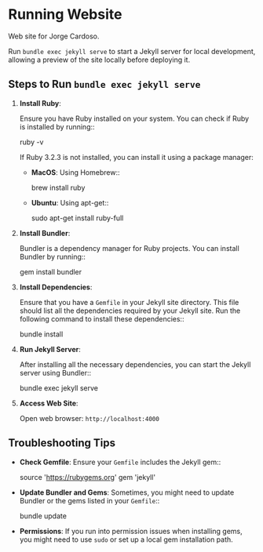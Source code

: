 Running Website
===============

Web site for Jorge Cardoso.

Run ``bundle exec jekyll serve`` to start a Jekyll server for local development,
allowing a preview of the site locally before deploying it. 

Steps to Run ``bundle exec jekyll serve``
-----------------------------------------

1. **Install Ruby**:

   Ensure you have Ruby installed on your system. You can check if Ruby is installed by running::

     ruby -v

   If Ruby 3.2.3 is not installed, you can install it using a package manager:
   
   - **MacOS**: Using Homebrew::

       brew install ruby

   - **Ubuntu**: Using apt-get::

       sudo apt-get install ruby-full

2. **Install Bundler**:

   Bundler is a dependency manager for Ruby projects. You can install Bundler by running::

     gem install bundler

3. **Install Dependencies**:

   Ensure that you have a ``Gemfile`` in your Jekyll site directory. This file should list all the dependencies required by your Jekyll site. Run the following command to install these dependencies::

     bundle install

4. **Run Jekyll Server**:

   After installing all the necessary dependencies, you can start the Jekyll server using Bundler::

     bundle exec jekyll serve

5. **Access Web Site**:

   Open web browser: ``http://localhost:4000``


Troubleshooting Tips
--------------------

- **Check Gemfile**: Ensure your ``Gemfile`` includes the Jekyll gem::

    source 'https://rubygems.org'
    gem 'jekyll'

- **Update Bundler and Gems**: Sometimes, you might need to update Bundler or the gems listed in your ``Gemfile``::

    bundle update

- **Permissions**: If you run into permission issues when installing gems, you might need to use ``sudo`` or set up a local gem installation path.



